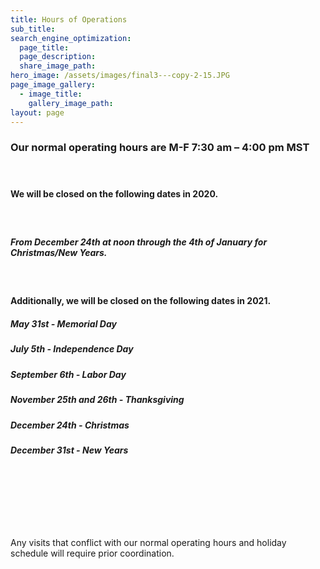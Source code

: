 ```yaml
---
title: Hours of Operations
sub_title:
search_engine_optimization:
  page_title:
  page_description:
  share_image_path:
hero_image: /assets/images/final3---copy-2-15.JPG
page_image_gallery:
  - image_title:
    gallery_image_path:
layout: page
---
```


### Our normal operating hours are M-F 7:30 am – 4:00 pm MST

#### &nbsp;

#### We will be closed on the following dates in 2020.

##### &nbsp;

##### From December 24th at noon through the 4th of January for Christmas/New Years.

&nbsp;

#### Additionally, we will be closed on the following dates in 2021.

##### May 31st - Memorial Day

##### July 5th - Independence Day

##### September 6th - Labor Day

##### November 25th and 26th - Thanksgiving

##### December 24th - Christmas

##### December 31st - New Years

#### &nbsp;

##### &nbsp;

&nbsp;

Any visits that conflict with our normal operating hours and holiday schedule will require prior coordination.
